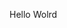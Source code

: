 Hello Wolrd






















































































































































































































































































































































































































































































































































































































